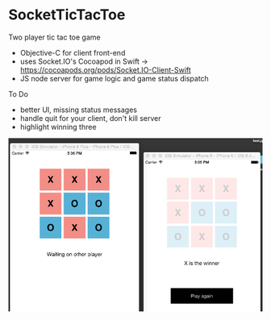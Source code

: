 # SocketTicTacToe
Two player tic tac toe game

- Objective-C for client front-end
- uses Socket.IO's Cocoapod in Swift -> https://cocoapods.org/pods/Socket.IO-Client-Swift
- JS node server for game logic and game status dispatch 


To Do 

- better UI, missing status messages
- handle quit for your client, don't kill server 
- highlight winning three

![alt tag](tictactoe.png "screen shot of current vs")
